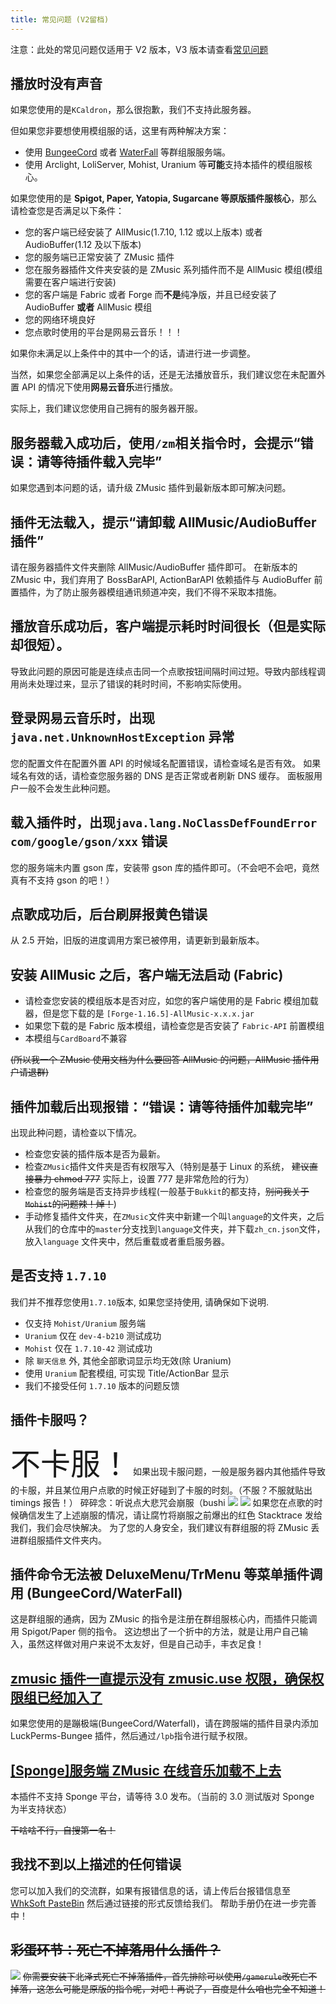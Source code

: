 ```yaml
---
title: 常见问题 (V2留档)
---
```


注意：此处的常见问题仅适用于 V2 版本，V3 版本请查看[常见问题](faq.md)

## 播放时没有声音

如果您使用的是`KCaldron`，那么很抱歉，我们不支持此服务器。

但如果您非要想使用模组服的话，这里有两种解决方案：

- 使用 [BungeeCord](https://www.spigotmc.org/wiki/bungeecord) 或者 [WaterFall](https://papermc.io/downloads#Waterfall)
  等群组服服务端。
- 使用 Arclight, LoliServer, Mohist, Uranium 等**可能**支持本插件的模组服核心。

如果您使用的是 **Spigot, Paper, Yatopia, Sugarcane 等原版插件服核心**，那么请检查您是否满足以下条件：

- 您的客户端已经安装了 AllMusic(1.7.10, 1.12 或以上版本) 或者 AudioBuffer(1.12 及以下版本)
- 您的服务端已正常安装了 ZMusic 插件
- 您在服务器插件文件夹安装的是 ZMusic 系列插件而不是 AllMusic 模组(模组需要在客户端进行安装)
- 您的客户端是 Fabric 或者 Forge 而**不是**纯净版，并且已经安装了 AudioBuffer **或者** AllMusic 模组
- 您的网络环境良好
- 您点歌时使用的平台是网易云音乐！！！

如果你未满足以上条件中的其中一个的话，请进行进一步调整。

当然，如果您全部满足以上条件的话，还是无法播放音乐，我们建议您在未配置外置 API 的情况下使用**网易云音乐**进行播放。

实际上，我们建议您使用自己拥有的服务器开服。

## 服务器载入成功后，使用`/zm`相关指令时，会提示“错误：请等待插件载入完毕”

如果您遇到本问题的话，请升级 ZMusic 插件到最新版本即可解决问题。

## 插件无法载入，提示“请卸载 AllMusic/AudioBuffer 插件”

请在服务器插件文件夹删除 AllMusic/AudioBuffer 插件即可。
在新版本的 ZMusic 中，我们弃用了 BossBarAPI, ActionBarAPI 依赖插件与 AudioBuffer 前置插件，为了防止服务器模组通讯频道冲突，我们不得不采取本措施。

## 播放音乐成功后，客户端提示耗时时间很长（但是实际却很短）。

导致此问题的原因可能是连续点击同一个点歌按钮间隔时间过短。导致内部线程调用尚未处理过来，显示了错误的耗时时间，不影响实际使用。

## 登录网易云音乐时，出现`java.net.UnknownHostException` 异常

您的配置文件在配置外置 API 的时候域名配置错误，请检查域名是否有效。
如果域名有效的话，请检查您服务器的 DNS 是否正常或者刷新 DNS 缓存。
面板服用户一般不会发生此种问题。

## 载入插件时，出现`java.lang.NoClassDefFoundError com/google/gson/xxx` 错误

您的服务端未内置 gson 库，安装带 gson 库的插件即可。（不会吧不会吧，竟然真有不支持 gson 的吧！）

## 点歌成功后，后台刷屏报黄色错误

从 2.5 开始，旧版的进度调用方案已被停用，请更新到最新版本。

## 安装 AllMusic 之后，客户端无法启动 (Fabric)

- 请检查您安装的模组版本是否对应，如您的客户端使用的是 Fabric 模组加载器，但是您下载的是 `[Forge-1.16.5]-AllMusic-x.x.x.jar`
- 如果您下载的是 Fabric 版本模组，请检查您是否安装了 `Fabric-API` 前置模组
- 本模组与`CardBoard`不兼容

~~(所以我一个 ZMusic 使用文档为什么要回答 AllMusic 的问题，AllMusic 插件用户请退群)~~

## 插件加载后出现报错：“错误：请等待插件加载完毕”

出现此种问题，请检查以下情况。

- 检查您安装的插件版本是否为最新。
- 检查`ZMusic`插件文件夹是否有权限写入（特别是基于 Linux 的系统， ~~建议直接暴力 chmod 777~~ 实际上，设置 777 是非常危险的行为）
- 检查您的服务端是否支持异步线程(一般基于`Bukkit`的都支持，~~别问我关于`Mohist`的问题辣！焯！~~)
- 手动修复插件文件夹，在`ZMusic`文件夹中新建一个叫`language`的文件夹，之后从我们的仓库中的`master`分支找到`language`文件夹，并下载`zh_cn.json`文件，放入`language`
  文件夹中，然后重载或者重启服务器。

## 是否支持 `1.7.10`

我们并不推荐您使用`1.7.10`版本, 如果您坚持使用, 请确保如下说明.

- 仅支持 `Mohist/Uranium` 服务端
- `Uranium` 仅在 `dev-4-b210` 测试成功
- `Mohist` 仅在 `1.7.10-42` 测试成功
- 除 `聊天信息` 外, 其他全部歌词显示均无效(除 Uranium)
- 使用 `Uranium` 配套模组, 可实现 Title/ActionBar 显示
- 我们不接受任何 `1.7.10` 版本的问题反馈

## 插件卡服吗？

<font size="25">不卡服！</font>
如果出现卡服问题，一般是服务器内其他插件导致的卡服，并且某位用户点歌的时候正好碰到了卡服的时刻。（不服？不服就贴出 timings 报告！）
碎碎念：听说点大悲咒会崩服（bushi
![](/images/dabeizhou_1.png)
![](/images/dabeizhou_2.png)
如果您在点歌的时候确信发生了上述崩服的情况，请让腐竹将崩服之前爆出的红色 Stacktrace 发给我们，我们会尽快解决。
为了您的人身安全，我们建议有群组服的将 ZMusic 丢进群组服插件文件夹内。

## 插件命令无法被 DeluxeMenu/TrMenu 等菜单插件调用 (BungeeCord/WaterFall)

这是群组服的通病，因为 ZMusic 的指令是注册在群组服核心内，而插件只能调用 Spigot/Paper 侧的指令。
这边想出了一个折中的方法，就是让用户自己输入，虽然这样做对用户来说不太友好，但是自己动手，丰衣足食！

## [zmusic 插件一直提示没有 zmusic.use 权限，确保权限组已经加入了](https://www.mcbbs.net/forum.php?mod=viewthread&tid=1310665)

如果您使用的是蹦极端(BungeeCord/Waterfall)，请在跨服端的插件目录内添加 LuckPerms-Bungee 插件，然后通过`/lpb`指令进行赋予权限。

## [[Sponge]服务端 ZMusic 在线音乐加载不上去](https://www.mcbbs.net/forum.php?mod=viewthread&tid=1048579)

本插件不支持 Sponge 平台，请等待 3.0 发布。（当前的 3.0 测试版对 Sponge 为半支持状态）

~~干啥啥不行，自搜第一名！~~

## 我找不到以上描述的任何错误

您可以加入我们的交流群，如果有报错信息的话，请上传后台报错信息至[WhkSoft PasteBin](https://paste.whksoft.cn/)
然后通过链接的形式反馈给我们。
帮助手册仍在进一步完善中！

## ~~彩蛋环节：死亡不掉落用什么插件？~~

~~![](/images/keepInventory.png)~~
~~你需要安装下北泽式死亡不掉落插件，首先排除可以使用`/gamerule`改死亡不掉落，这怎么可能是原版的指令呢，对吧！再说了，百度是什么咱也完全不知道！~~
